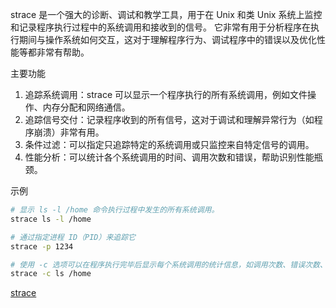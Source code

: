strace 是一个强大的诊断、调试和教学工具，用于在 Unix 和类 Unix 系统上监控和记录程序执行过程中的系统调用和接收到的信号。
它非常有用于分析程序在执行期间与操作系统如何交互，这对于理解程序行为、调试程序中的错误以及优化性能等都非常有帮助。

主要功能
1. 追踪系统调用：strace 可以显示一个程序执行的所有系统调用，例如文件操作、内存分配和网络通信。
2. 追踪信号交付：记录程序收到的所有信号，这对于调试和理解异常行为（如程序崩溃）非常有用。
3. 条件过滤：可以指定只追踪特定的系统调用或只监控来自特定信号的调用。
4. 性能分析：可以统计各个系统调用的时间、调用次数和错误，帮助识别性能瓶颈。

示例
```bash
# 显示 ls -l /home 命令执行过程中发生的所有系统调用。
strace ls -l /home

# 通过指定进程 ID（PID）来追踪它
strace -p 1234

# 使用 -c 选项可以在程序执行完毕后显示每个系统调用的统计信息，如调用次数、错误次数、调用占总时间的百分比等
strace -c ls /home
```

[strace](https://wangchujiang.com/linux-command/c/strace.html)  

